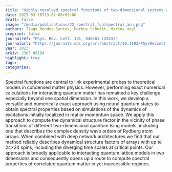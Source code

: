 ```yaml
---
title: "Highly resolved spectral functions of two-dimensional systems with neural quantum states"
date: 2023-03-16T13:07:08+01:00
draft: false
image: "/media/publications/22_spectral_fun/spectral_ann.png" 
authors: Tiago Mendes-Santos, Markus Schmitt, Markus Heyl
preprint: false
journalref: "Phys. Rev. Lett. 131, 046501 (2023)"
journalurl: "https://journals.aps.org/prl/abstract/10.1103/PhysRevLett.131.046501"
year: 2023
arXiv: 2303.08184
highlight: true
tags:
categories:
---
```

Spectral functions are central to link experimental probes to theoretical models in condensed matter physics. However, performing exact numerical calculations for interacting quantum matter has remained a key challenge especially beyond one spatial dimension. In this work, we develop a versatile and numerically exact approach using neural quantum states to obtain spectral properties based on simulations of the dynamics of excitations initially localized in real or momentum space. We apply this approach to compute the dynamical structure factor in the vicinity of phase transitions of different two-dimensional quantum Ising models, including one that describes the complex density wave orders of Rydberg atom arrays. When combined with deep network architectures we find that our method reliably describes dynamical structure factors of arrays with up to 24×24 spins, including the diverging time scales at critical points. Our approach is broadly applicable to interacting quantum lattice models in two dimensions and consequently opens up a route to compute spectral properties of correlated quantum matter in yet inaccessible regimes. 
